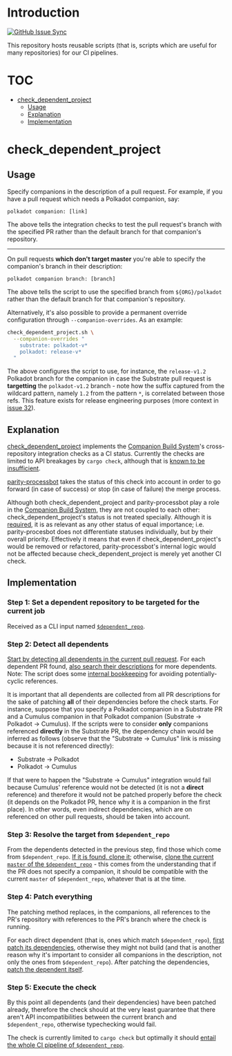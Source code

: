 # Introduction

[![GitHub Issue Sync](https://github.com/paritytech/pipeline-scripts/actions/workflows/github-issue-sync.yml/badge.svg)](https://github.com/paritytech/pipeline-scripts/actions/workflows/github-issue-sync.yml)

This repository hosts reusable scripts (that is, scripts which are useful for
many repositories) for our CI pipelines.

# TOC

- [check_dependent_project](#check_dependent_project)
  - [Usage](#check_dependent_project-usage)
  - [Explanation](#check_dependent_project-explanation)
  - [Implementation](#check_dependent_project-implementation)

# check_dependent_project <a name="check_dependent_project"></a>

## Usage <a name="check_dependent_project-usage"></a>

Specify companions in the description of a pull request. For example, if you
have a pull request which needs a Polkadot companion, say:

```
polkadot companion: [link]
```

The above tells the integration checks to test the pull request's branch with
the specified PR rather than the default branch for that companion's repository.

---

On pull requests **which don't target master** you're able to specify the
companion's branch in their description:

```
polkadot companion branch: [branch]
```

The above tells the script to use the specified branch from `${ORG}/polkadot`
rather than the default branch for that companion's repository.

Alternatively, it's also possible to provide a permanent override configuration
through `--companion-overrides`. As an example:

```bash
check_dependent_project.sh \
  --companion-overrides "
    substrate: polkadot-v*
    polkadot: release-v*
  "
```

The above configures the script to use, for instance, the `release-v1.2`
Polkadot branch for the companion in case the Substrate pull request is
**targetting** the `polkadot-v1.2` branch - note how the suffix captured from
the wildcard pattern, namely `1.2` from the pattern `*`, is correlated between
those refs. This feature exists for release engineering purposes (more context
in [issue 32](https://github.com/paritytech/pipeline-scripts/issues/32)).

## Explanation <a name="check_dependent_project-explanation"></a>

[check_dependent_project](./check_dependent_project.sh) implements the
[Companion Build System](https://github.com/paritytech/parity-processbot/issues/327)'s
cross-repository integration checks as a CI status. Currently the checks are
limited to API breakages by `cargo check`, although that is
[known to be insufficient](https://github.com/paritytech/ci_cd/issues/234).

[parity-processbot](https://github.com/paritytech/parity-processbot) takes the
status of this check into account in order to go forward (in case of success) or
stop (in case of failure) the merge process.

Although both check_dependent_project and parity-processbot play a role in the
[Companion Build System](https://github.com/paritytech/parity-processbot/issues/327),
they are not coupled to each other: check_dependent_project's status is not
treated specially. Although it is
[required](https://github.com/paritytech/parity-processbot#1-required), it is as
relevant as any other status of equal importance; i.e. parity-procesbot does not
differentiate statuses individually, but by their overall priority. Effectively
it means that even if check_dependent_project's would be removed or refactored,
parity-processbot's internal logic would not be affected because
check_dependent_project is merely yet another CI check.

## Implementation <a name="check_dependent_project-implementation"></a>

### Step 1: Set a dependent repository to be targeted for the current job

Received as a CLI input named
[`$dependent_repo`](https://github.com/paritytech/pipeline-scripts/blob/f84c9cc35a2db11b1b77c21ff9a49f47ec31b298/check_dependent_project.sh#L36).

### Step 2: Detect all dependents

[Start by detecting all dependents in the current pull request](https://github.com/paritytech/pipeline-scripts/blob/f84c9cc35a2db11b1b77c21ff9a49f47ec31b298/check_dependent_project.sh#L385-L388).
For each dependent PR found,
[also search their descriptions](https://github.com/paritytech/pipeline-scripts/blob/f84c9cc35a2db11b1b77c21ff9a49f47ec31b298/check_dependent_project.sh#L277)
for more dependents. Note: The script does some
[internal bookkeeping](https://github.com/paritytech/pipeline-scripts/blob/f84c9cc35a2db11b1b77c21ff9a49f47ec31b298/check_dependent_project.sh#L203)
for avoiding potentially-cyclic references.

It is important that all dependents are collected from all PR descriptions for
the sake of patching **all** of their dependencies before the check starts. For
instance, suppose that you specify a Polkadot companion in a Substrate PR and a
Cumulus companion in that Polkadot companion (Substrate -> Polkadot -> Cumulus).
If the scripts were to consider **only** companions referenced **directly** in
the Substrate PR, the dependency chain would be inferred as follows (observe
that the "Substrate -> Cumulus" link is missing because it is not referenced
directly):

- Substrate -> Polkadot
- Polkadot -> Cumulus

If that were to happen the "Substrate -> Cumulus" integration would fail because
Cumulus' reference would not be detected (it is not a **direct** reference) and
therefore it would not be patched properly before the check (it depends on the
Polkadot PR, hence why it is a companion in the first place). In other words,
even indirect dependencies, which are on referenced on other pull requests,
should be taken into account.

### Step 3: Resolve the target from `$dependent_repo`

From the dependents detected in the previous step, find those which come from
`$dependent_repo`.
[If it is found, clone it](https://github.com/paritytech/pipeline-scripts/blob/f84c9cc35a2db11b1b77c21ff9a49f47ec31b298/check_dependent_project.sh#L250);
otherwise,
[clone the current `master` of the `$dependent_repo`](https://github.com/paritytech/pipeline-scripts/blob/f84c9cc35a2db11b1b77c21ff9a49f47ec31b298/check_dependent_project.sh#L392) -
this comes from the understanding that if the PR does not specify a companion,
it should be compatible with the current `master` of `$dependent_repo`, whatever
that is at the time.

### Step 4: Patch everything

The patching method replaces, in the companions, all references to the PR's
repository with references to the PR's branch where the check is running.

For each direct dependent (that is, ones which match `$dependent_repo`),
[first patch its dependencies](https://github.com/paritytech/pipeline-scripts/blob/f84c9cc35a2db11b1b77c21ff9a49f47ec31b298/check_dependent_project.sh#L339),
otherwise they might not build (and that is another reason why it's important to
consider all companions in the description, not only the ones from
`$dependent_repo`). After patching the dependencies,
[patch the dependent itself](https://github.com/paritytech/pipeline-scripts/blob/f84c9cc35a2db11b1b77c21ff9a49f47ec31b298/check_dependent_project.sh#L353).

### Step 5: Execute the check

By this point all dependents (and their dependencies) have been patched already,
therefore the check should at the very least guarantee that there aren't API
incompatibilities between the current branch and `$dependent_repo`, otherwise
typechecking would fail.

The check is currently limited to `cargo check` but optimally it should
[entail the whole CI pipeline of `$dependent_repo`](https://github.com/paritytech/ci_cd/issues/234).
